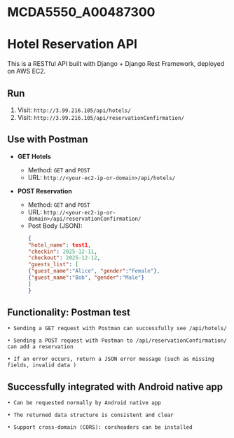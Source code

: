 # MCDA5550_A00487300

# Hotel Reservation API

This is a RESTful API built with Django + Django Rest Framework, deployed on AWS EC2.

## Run

1. Visit: `http://3.99.216.105/api/hotels/`
2. Visit: `http://3.99.216.105/api/reservationConfirmation/`

## Use with Postman

- **GET Hotels**
  - Method: `GET` and `POST`
  - URL: `http://<your-ec2-ip-or-domain>/api/hotels/`

- **POST Reservation**
  - Method: `GET` and `POST`
  - URL: `http://<your-ec2-ip-or-domain>/api/reservationConfirmation/`
  - Post Body (JSON):
    ```json
    {
    "hotel_name": test1,
    "checkin": 2025-12-11,
    "checkout": 2025-12-12,
    "guests_list": [
    {"guest_name":"Alice", "gender":"Female"},
    {"guest_name":"Bob", "gender":"Male"}
    ]
    }
    ```

## Functionality: Postman test

    • Sending a GET request with Postman can successfully see /api/hotels/

    • Sending a POST request with Postman to /api/reservationConfirmation/ can add a reservation

    • If an error occurs, return a JSON error message (such as missing fields, invalid data )


## Successfully integrated with Android native app

    • Can be requested normally by Android native app

    • The returned data structure is consistent and clear

    • Support cross-domain (CORS): corsheaders can be installed







